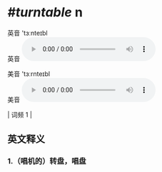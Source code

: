# ***\#turntable*** n
英音 'tɜːnteɪbl  
英音
<audio src="./media/turntable1.aac" controls="controls"></audio>

美音 'tɜːrnteɪbl  
美音
<audio src="./media/turntable2.aac" controls="controls"></audio>



| 词频 1 |  

英文释义
---
### 1.**（唱机的）转盘，唱盘**  


